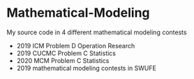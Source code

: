 # Mathematical-Modeling
My source code in 4 different mathematical modeling contests  
+ 2019 ICM Problem D Operation Research  
+ 2019 CUCMC Problem C Statistics  
+ 2020 MCM Problem C Statistics  
+ 2019 mathematical modeling contests in SWUFE  
